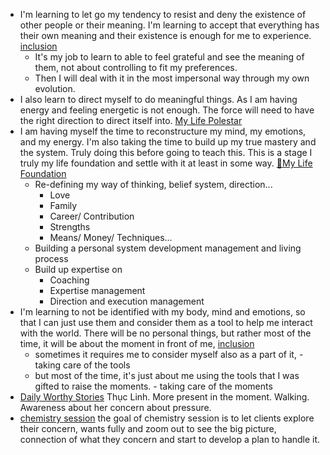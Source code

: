 - I'm learning to let go my tendency to resist and deny the existence of other people or their meaning. I'm learning to accept that everything has their own meaning and their existence is enough for me to experience. [inclusion](<inclusion.md>)
    - It's my job to learn to able to feel grateful and see the meaning of them, not about controlling to fit my preferences.
    - Then I will deal with it in the most impersonal way through my own evolution.
- I also learn to direct myself to do meaningful things. As I am having energy and feeling energetic is not enough. The force will need to have the right direction to direct itself into. [My Life Polestar](<My Life Polestar.md>)
- I am having myself the time to reconstructure my mind, my emotions, and my energy. I'm also taking the time to build up my true mastery and the system. Truly doing this before going to teach this. This is a stage I truly my life foundation and settle with it at least in some way. [🌱My Life Foundation](<🌱My Life Foundation.md>)
    - Re-defining my way of thinking, belief system, direction...
        - Love
        - Family
        - Career/ Contribution
        - Strengths
        - Means/ Money/ Techniques...
    - Building a personal system development management and living process
    - Build up expertise on 
        - Coaching
        - Expertise management
        - Direction and execution management
- I'm learning to not be identified with my body, mind and emotions, so that I can just use them and consider them as a tool to help me interact with the world. There will be no personal things, but rather most of the time, it will be about the moment in front of me, [inclusion](<inclusion.md>)
    - sometimes it requires me to consider myself also as a part of it, - taking care of the tools
    - but most of the time, it's just about me using the tools that I was gifted to raise the moments. - taking care of the moments 
- [Daily Worthy Stories](<Daily Worthy Stories.md>) Thục Linh. More present in the moment. Walking. Awareness about her concern about pressure.
- [chemistry session](<chemistry session.md>) the goal of chemistry session is to let clients explore their concern, wants fully and zoom out to see the big picture, connection of what they concern and start to develop a plan to handle it.

